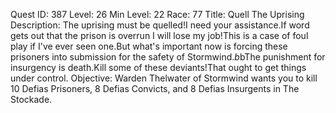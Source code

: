 Quest ID: 387
Level: 26
Min Level: 22
Race: 77
Title: Quell The Uprising
Description: The uprising must be quelled!I need your assistance.If word gets out that the prison is overrun I will lose my job!This is a case of foul play if I've ever seen one.But what's important now is forcing these prisoners into submission for the safety of Stormwind.$b$bThe punishment for insurgency is death.Kill some of these deviants!That ought to get things under control.
Objective: Warden Thelwater of Stormwind wants you to kill 10 Defias Prisoners, 8 Defias Convicts, and 8 Defias Insurgents in The Stockade.

